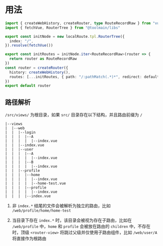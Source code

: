 # 用法

```typescript
import { createWebHistory, createRouter, type RouteRecordRaw } from "vue-router"
import { fetchVue, RouterTree } from "@toolmain/libs"

export const initNode = new localRoute.tpl.RouterTree({
  index: "/",
}).resolve(fetchVue())

export const initRoutes = initNode.iter<RouteRecordRaw>(router => {
  return router as RouteRecordRaw
})
const router = createRouter({
  history: createWebHistory(),
  routes: [...initRoutes, { path: "/:pathMatch(.*)*", redirect: defaultPath }],
})
export default router
```

## 路径解析

`/src/views/` 为根目录，如果 `src/` 目录存在以下结构，并且路由前缀为 `/`

```plaintext
|--views
|  |--web
|  |  |--login
|  |  |  |--A
|  |  |  |  |--index.vue
|  |  |--index.vue
|  |  |--user
|  |  |  |--A
|  |  |  |  |--index.vue
|  |  |  |--B
|  |  |  |  |--index.vue
|  |  |--profile
|  |  |  |--home
|  |  |  |  |--index.vue
|  |  |  |  |--home-test.vue
|  |  |  |--profile
|  |  |  |  |--index.vue
|  |  |  |--index.vue
```

1. 非 `index.*` 结尾的文件会被解析为独立的路由，比如 `/web/profile/home/home-test`

2. 当目录下存在 `index.*` 时，该目录会被视为存在子路由，比如在 `/web/profile` 中，`home` 和 `profile` 会被放在路由的 `children` 中，不存在时，顶级 `<router-view>` 将跳过父级并仅使用子路由组件，比如 `/web/user/A` 将直接作为根路由
